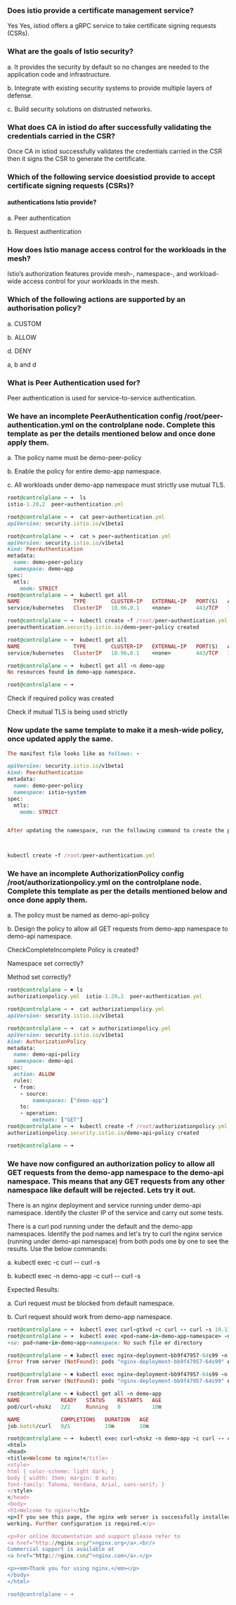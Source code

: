 ### Does istio provide a certificate management service?

Yes
Yes, istiod offers a gRPC service to take certificate signing requests (CSRs).

### What are the goals of Istio security?


a. It provides the security by default so no changes are needed to the application code and infrastructure.

b. Integrate with existing security systems to provide multiple layers of defense.

c. Build security solutions on distrusted networks.

### What does CA in istiod do after successfully validating the credentials carried in the CSR?

Once CA in istiod successfully validates the credentials carried in the CSR then it signs the CSR to generate the certificate.

### Which of the following service doesistiod provide to accept certificate signing requests (CSRs)?

#### authentications Istio provide?


a. Peer authentication

b. Request authentication


### How does Istio manage access control for the workloads in the mesh?

Istio’s authorization features provide mesh-, namespace-, and workload-wide access control for your workloads in the mesh.

### Which of the following actions are supported by an authorisation policy?


a. CUSTOM

b. ALLOW

d. DENY


a, b and d

### What is Peer Authentication used for?

Peer authentication is used for service-to-service authentication.

### We have an incomplete PeerAuthentication config /root/peer-authentication.yml on the controlplane node. Complete this template as per the details mentioned below and once done apply them.


a. The policy name must be demo-peer-policy

b. Enable the policy for entire demo-app namespace.

c. All workloads under demo-app namespace must strictly use mutual TLS.

```ruby
root@controlplane ~ ➜  ls
istio-1.20.2  peer-authentication.yml

root@controlplane ~ ➜  cat peer-authentication.yml 
apiVersion: security.istio.io/v1beta1

root@controlplane ~ ➜  cat > peer-authentication.yml 
apiVersion: security.istio.io/v1beta1
kind: PeerAuthentication
metadata:
  name: demo-peer-policy
  namespace: demo-app
spec:
  mtls:
    mode: STRICT
root@controlplane ~ ➜  kubectl get all
NAME                 TYPE        CLUSTER-IP   EXTERNAL-IP   PORT(S)   AGE
service/kubernetes   ClusterIP   10.96.0.1    <none>        443/TCP   171m

root@controlplane ~ ➜  kubectl create -f /root/peer-authentication.yml
peerauthentication.security.istio.io/demo-peer-policy created

root@controlplane ~ ➜  kubectl get all
NAME                 TYPE        CLUSTER-IP   EXTERNAL-IP   PORT(S)   AGE
service/kubernetes   ClusterIP   10.96.0.1    <none>        443/TCP   172m

root@controlplane ~ ➜  kubectl get all -n demo-app
No resources found in demo-app namespace.

root@controlplane ~ ➜  
```


Check if required policy was created

Check if mutual TLS is being used strictly

### Now update the same template to make it a mesh-wide policy, once updated apply the same.

```ruby
The manifest file looks like as follows: -

apiVersion: security.istio.io/v1beta1
kind: PeerAuthentication
metadata:
  name: demo-peer-policy
  namespace: istio-system
spec:
  mtls:
    mode: STRICT


After updating the namespace, run the following command to create the policy.



kubectl create -f /root/peer-authentication.yml
```

### We have an incomplete AuthorizationPolicy config /root/authorizationpolicy.yml on the controlplane node. Complete this template as per the details mentioned below and once done apply them.


a. The policy must be named as demo-api-policy

b. Design the policy to allow all GET requests from demo-app namespace to demo-api namespace.

CheckCompleteIncomplete
Policy is created?

Namespace set correctly?

Method set correctly?

```ruby
root@controlplane ~ ✖ ls
authorizationpolicy.yml  istio-1.20.2  peer-authentication.yml

root@controlplane ~ ➜  cat authorizationpolicy.yml 
apiVersion: security.istio.io/v1beta1

root@controlplane ~ ➜  cat > authorizationpolicy.yml 
apiVersion: security.istio.io/v1beta1
kind: AuthorizationPolicy
metadata:
  name: demo-api-policy
  namespace: demo-api
spec:
  action: ALLOW
  rules:
  - from:
    - source:
        namespaces: ["demo-app"]
    to:
    - operation:
        methods: ["GET"]
root@controlplane ~ ➜  kubectl create -f /root/authorizationpolicy.yml
authorizationpolicy.security.istio.io/demo-api-policy created

root@controlplane ~ ➜  
```

### We have now configured an authorization policy to allow all GET requests from the demo-app namespace to the demo-api namespace. This means that any GET requests from any other namespace like default will be rejected. Lets try it out.


There is an nginx deployment and service running under demo-api namespace. Identify the cluster IP of the service and carry out some tests.

There is a curl pod running under the default and the demo-app namespaces. Identify the pod names and let's try to curl the nginx service (running under demo-api namespace) from both pods one by one to see the results. Use the below commands:

a. kubectl exec <pod-name> -c curl -- curl -s <nginx-service-cluster-ip>

b. kubectl exec <pod-name> -n demo-app -c curl -- curl -s <nginx-service-cluster-ip>

Expected Results:

a. Curl request must be blocked from default namespace.

b. Curl request should work from demo-app namespace.

```ruby
root@controlplane ~ ➜  kubectl exec curl-gtkvd -c curl -- curl -s 10.111.63.191RBAC: access denied
root@controlplane ~ ➜  kubectl exec <pod-name-in-demo-app-namespace> -n demo-app -c curl -- curl -s 10.111.63.191
-su: pod-name-in-demo-app-namespace: No such file or directory

root@controlplane ~ ✖ kubectl exec nginx-deployment-bb9f47957-64s99 -n demo-app -c curl -- curl -s 10.111.63.191
Error from server (NotFound): pods "nginx-deployment-bb9f47957-64s99" not found

root@controlplane ~ ✖ kubectl exec nginx-deployment-bb9f47957-64s99 -n demo-app -c curl -- curl -s 10.111.63.191
Error from server (NotFound): pods "nginx-deployment-bb9f47957-64s99" not found

root@controlplane ~ ✖ kubectl get all -n demo-app
NAME             READY   STATUS    RESTARTS   AGE
pod/curl-vhskz   2/2     Running   0          10m

NAME             COMPLETIONS   DURATION   AGE
job.batch/curl   0/1           10m        10m

root@controlplane ~ ➜  kubectl exec curl-vhskz -n demo-app -c curl -- curl -s 10.111.63.191<!DOCTYPE html>
<html>
<head>
<title>Welcome to nginx!</title>
<style>
html { color-scheme: light dark; }
body { width: 35em; margin: 0 auto;
font-family: Tahoma, Verdana, Arial, sans-serif; }
</style>
</head>
<body>
<h1>Welcome to nginx!</h1>
<p>If you see this page, the nginx web server is successfully installed and
working. Further configuration is required.</p>

<p>For online documentation and support please refer to
<a href="http://nginx.org/">nginx.org</a>.<br/>
Commercial support is available at
<a href="http://nginx.com/">nginx.com</a>.</p>

<p><em>Thank you for using nginx.</em></p>
</body>
</html>

root@controlplane ~ ➜  
```
